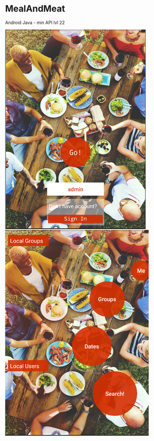 # MealAndMeat
Android Java - min API lvl 22

![Start activity](https://github.com/JavierEspinMegias/MealAndMeat/blob/master/capturas/Captura.PNG)
![Home activity](https://github.com/JavierEspinMegias/MealAndMeat/blob/master/capturas/Captura2.PNG)
